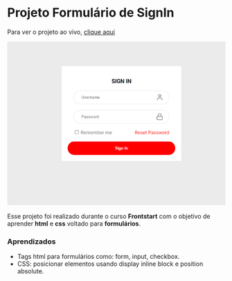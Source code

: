 # Projeto Formulário de SignIn

Para ver o projeto ao vivo, [clique aqui](https://lucianosabino.github.io/signinform/)

![Projeto Preview](https://github.com/LucianoSabino/signinform/blob/main/img/img-readme.png?raw=true)

Esse projeto foi realizado durante o curso **Frontstart** com o objetivo de aprender  **html** e **css** voltado para **formulários**.

### Aprendizados 
-   Tags html para formulários como: form, input, checkbox.
-   CSS: posicionar elementos usando display inline block e position absolute.
